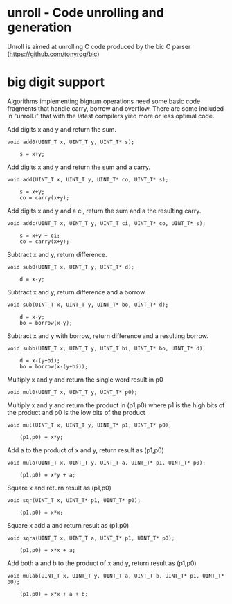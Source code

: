 # unroll - Code unrolling and generation

Unroll is aimed at unrolling C code produced by
the bic C parser (https://github.com/tonyrog/bic)

# big digit support

Algorithms implementing bignum operations need some basic code
fragments that handle carry, borrow and overflow.
There are some included in "unroll.i" that with the
latest compilers yied more or less optimal code.

Add digits x and y and return the sum.

    void add0(UINT_T x, UINT_T y, UINT_T* s);
	
		s = x+y;
	
Add digits x and y and return the sum and a carry.

	void add(UINT_T x, UINT_T y, UINT_T* co, UINT_T* s);
	
		s = x+y;
		co = carry(x+y);
	
Add digits x and y and a ci, return the sum and a the resulting  carry.

	void addc(UINT_T x, UINT_T y, UINT_T ci, UINT_T* co, UINT_T* s);
	
		s = x+y + ci;
		co = carry(x+y);	

Subtract x and y, return difference.

	void sub0(UINT_T x, UINT_T y, UINT_T* d);
	
		d = x-y;
		
Subtract x and y, return difference and a borrow.

	void sub(UINT_T x, UINT_T y, UINT_T* bo, UINT_T* d);
	
		d = x-y;
		bo = borrow(x-y);

Subtract x and y with borrow, return difference and a resulting borrow.

	void subb(UINT_T x, UINT_T y, UINT_T bi, UINT_T* bo, UINT_T* d);
	
		d = x-(y+bi);
		bo = borrow(x-(y+bi));

Multiply x and y and return the single word result in p0

	void mul0(UINT_T x, UINT_T y, UINT_T* p0);
	
Multiply x and y and return the product in (p1,p0)	where p1 is the
high bits of the product and p0 is the low bits of the product
	
	void mul(UINT_T x, UINT_T y, UINT_T* p1, UINT_T* p0);
	
		(p1,p0) = x*y;

Add a to the product of x and y, return result as (p1,p0)

	void mula(UINT_T x, UINT_T y, UINT_T a, UINT_T* p1, UINT_T* p0);
	
		(p1,p0) = x*y + a;
		
Square x and return result as (p1,p0)

	void sqr(UINT_T x, UINT_T* p1, UINT_T* p0);
	
		(p1,p0) = x*x;

Square x add a and return result as (p1,p0)

	void sqra(UINT_T x, UINT_T a, UINT_T* p1, UINT_T* p0);	

		(p1,p0) = x*x + a;
	
Add both a and b to the product of x and y, return result as (p1,p0)

	void mulab(UINT_T x, UINT_T y, UINT_T a, UINT_T b, UINT_T* p1, UINT_T* p0);
	
		(p1,p0) = x*x + a + b;
		
